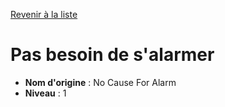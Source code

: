 [Revenir à la liste](..)

# Pas besoin de s'alarmer

 * **Nom d'origine** : No Cause For Alarm
 * **Niveau** : 1


